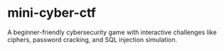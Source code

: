 # mini-cyber-ctf
A beginner-friendly cybersecurity game with interactive challenges like ciphers, password cracking, and SQL injection simulation.
